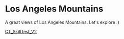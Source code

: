 # Los Angeles Mountains

A great views of Los Angeles Mountains. Let's explore :)

[CT_SkillTest_V2](./images/CT_SkillTest_v3.jpg)
